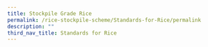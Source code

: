 ```yaml
---
title: Stockpile Grade Rice
permalink: /rice-stockpile-scheme/Standards-for-Rice/permalink
description: ""
third_nav_title: Standards for Rice
---
```

